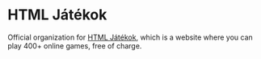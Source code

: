 # HTML Játékok
Official organization for [HTML Játékok](https://htmljatekok.xyz/?ref=gh_org_readme), which is a website where you can play 400+ online games, free of charge.
